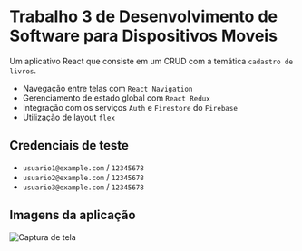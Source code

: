 # Trabalho 3 de Desenvolvimento de Software para Dispositivos Moveis

Um aplicativo React que consiste em um CRUD com a temática `cadastro de livros`.

- Navegação entre telas com `React Navigation`
- Gerenciamento de estado global com `React Redux`
- Integração com os serviços `Auth` e `Firestore` do `Firebase`
- Utilização de layout `flex`

## Credenciais de teste

- `usuario1@example.com` / `12345678`
- `usuario2@example.com` / `12345678`
- `usuario3@example.com` / `12345678`

## Imagens da aplicação

![Captura de tela](./capturas/captura.gif)